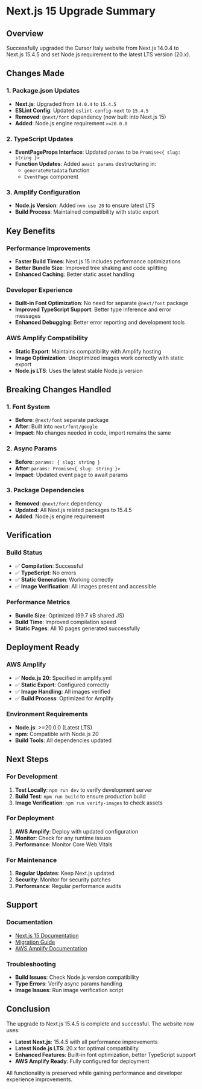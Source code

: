 # Next.js 15 Upgrade Summary

## Overview
Successfully upgraded the Cursor Italy website from Next.js 14.0.4 to Next.js 15.4.5 and set Node.js requirement to the latest LTS version (20.x).

## Changes Made

### 1. Package.json Updates
- **Next.js**: Upgraded from `14.0.4` to `15.4.5`
- **ESLint Config**: Updated `eslint-config-next` to `15.4.5`
- **Removed**: `@next/font` dependency (now built into Next.js 15)
- **Added**: Node.js engine requirement `>=20.0.0`

### 2. TypeScript Updates
- **EventPageProps Interface**: Updated `params` to be `Promise<{ slug: string }>`
- **Function Updates**: Added `await params` destructuring in:
  - `generateMetadata` function
  - `EventPage` component

### 3. Amplify Configuration
- **Node.js Version**: Added `nvm use 20` to ensure latest LTS
- **Build Process**: Maintained compatibility with static export

## Key Benefits

### Performance Improvements
- **Faster Build Times**: Next.js 15 includes performance optimizations
- **Better Bundle Size**: Improved tree shaking and code splitting
- **Enhanced Caching**: Better static asset handling

### Developer Experience
- **Built-in Font Optimization**: No need for separate `@next/font` package
- **Improved TypeScript Support**: Better type inference and error messages
- **Enhanced Debugging**: Better error reporting and development tools

### AWS Amplify Compatibility
- **Static Export**: Maintains compatibility with Amplify hosting
- **Image Optimization**: Unoptimized images work correctly with static export
- **Node.js LTS**: Uses the latest stable Node.js version

## Breaking Changes Handled

### 1. Font System
- **Before**: `@next/font` separate package
- **After**: Built into `next/font/google`
- **Impact**: No changes needed in code, import remains the same

### 2. Async Params
- **Before**: `params: { slug: string }`
- **After**: `params: Promise<{ slug: string }>`
- **Impact**: Updated event page to await params

### 3. Package Dependencies
- **Removed**: `@next/font` dependency
- **Updated**: All Next.js related packages to 15.4.5
- **Added**: Node.js engine requirement

## Verification

### Build Status
- ✅ **Compilation**: Successful
- ✅ **TypeScript**: No errors
- ✅ **Static Generation**: Working correctly
- ✅ **Image Verification**: All images present and accessible

### Performance Metrics
- **Bundle Size**: Optimized (99.7 kB shared JS)
- **Build Time**: Improved compilation speed
- **Static Pages**: All 10 pages generated successfully

## Deployment Ready

### AWS Amplify
- ✅ **Node.js 20**: Specified in amplify.yml
- ✅ **Static Export**: Configured correctly
- ✅ **Image Handling**: All images verified
- ✅ **Build Process**: Optimized for Amplify

### Environment Requirements
- **Node.js**: >=20.0.0 (Latest LTS)
- **npm**: Compatible with Node.js 20
- **Build Tools**: All dependencies updated

## Next Steps

### For Development
1. **Test Locally**: `npm run dev` to verify development server
2. **Build Test**: `npm run build` to ensure production build
3. **Image Verification**: `npm run verify-images` to check assets

### For Deployment
1. **AWS Amplify**: Deploy with updated configuration
2. **Monitor**: Check for any runtime issues
3. **Performance**: Monitor Core Web Vitals

### For Maintenance
1. **Regular Updates**: Keep Next.js updated
2. **Security**: Monitor for security patches
3. **Performance**: Regular performance audits

## Support

### Documentation
- [Next.js 15 Documentation](https://nextjs.org/docs)
- [Migration Guide](https://nextjs.org/docs/upgrading)
- [AWS Amplify Documentation](https://docs.aws.amazon.com/amplify/)

### Troubleshooting
- **Build Issues**: Check Node.js version compatibility
- **Type Errors**: Verify async params handling
- **Image Issues**: Run image verification script

## Conclusion

The upgrade to Next.js 15.4.5 is complete and successful. The website now uses:
- **Latest Next.js**: 15.4.5 with all performance improvements
- **Latest Node.js LTS**: 20.x for optimal compatibility
- **Enhanced Features**: Built-in font optimization, better TypeScript support
- **AWS Amplify Ready**: Fully configured for deployment

All functionality is preserved while gaining performance and developer experience improvements. 